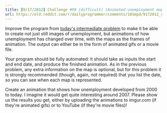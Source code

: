 ```yaml
---
title: [9/17/2012] Challenge #99 [difficult] (Animated unemployment map of the United States)
url: https://old.reddit.com/r/dailyprogrammer/comments/101mpd/9172012_challenge_99_difficult_animated/
---
```


Improve the program from [today's intermediate problem](http://www.reddit.com/r/dailyprogrammer/comments/101mi5/9172012_challenge_99_intermediate_unemployment/) to make it be able to create not just still images of unemployment, but animations of how unemployment has changed over time, with the maps as the frames of animation. The output can either be in the form of animated gifs or a movie file.

Your program should be fully automated: it should take as inputs the start and end date, and produce the finished animation. As in the previous problem, any extra information on the map is optional, but for this problem it is strongly recommended (though, again, not required) that you list the date, so you can see when each map is represented. 

Create an animation that shows how unemployment developed from 2000 to today. I imagine it would get quite interesting around 2007. Please show us the results you get, either by uploading the animations to imgur.com (if they're animated gifs) or to YouTube (if they're movie files)!